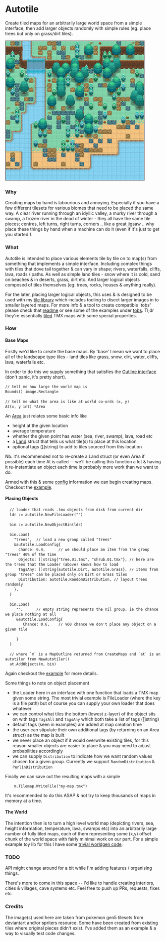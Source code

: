 # Autotile

Create tiled maps for an arbitrarily large world space from a simple interface, then add larger objects randomly with simple rules (eg. place trees but only on grass/dirt tiles).

![example beach scene](https://raw.githubusercontent.com/voidshard/autotile/main/assets/beach.01.png)


### Why

Creating maps by hand is labourious and annoying. Especially if you have a few different tilesets for various biomes that need to be placed the same way. A clear river running through an idyllic valley, a murky river through a swamp, a frozen river in the dead of winter - they all have the same tile pieces; centres, left turns, right turns, corners .. like a great jigsaw .. why place these things by hand when a machine can do it (even if it's just to get you started!).


### What

Autotile is intended to place various elements tile by tile on to map(s) from something that implements a simple interface. Including complex things with tiles that dove tail together & can vary in shape; rivers, waterfalls, cliffs, lava, roads / paths. As well as simple land tiles - snow where it is cold, sand on beaches & in deserts, grass, dirt etc. And larger logical objects composed of tiles themselves (eg. trees, rocks, houses & anything really).

For the later, placing larger logical objects, this uses & is designed to be used with my [tile library](https://github.com/voidshard/tile) which includes tooling to disect larger images in to smaller layered maps. For more info & a tool to create compatible 'tobs' please check that [readme](https://github.com/voidshard/tile) or see some of the examples under [tobs](https://github.com/voidshard/autotile/blob/main/test/tobs/tree.large.06.tmx). Tl;dr they're essentially [tiled](https://www.mapeditor.org/) TMX maps with some special properties.


### How

#### Base Maps

Firstly we'd like to create the base maps. By 'base' I mean we want to place all of the landscape type tiles - land tiles like grass, snow, dirt, water, cliffs, lava, waterfalls etc. 

In order to do this we supply something that satisfies the [Outline interface](https://github.com/voidshard/autotile/blob/main/outline.go) (don't panic, it's pretty short). 
```golang
// tell me how large the world map is 
Bounds() image.Rectangle

// tell me what the area is like at world co-ords (x, y)
At(x, y int) *Area
```
An [Area](https://github.com/voidshard/autotile/blob/main/area.go) just relates some basic info like
- height at the given location
- average temperature 
- whether the given point has water (sea, river, swamp), lava, road etc
- a [Land](https://github.com/voidshard/autotile/blob/main/land.go) struct that tells us what tile(s) to place at this location
- optional tags ([]string) to add to tiles sourced from this location

Nb. it's recommended not to re-create a Land struct (or even Area if possible) each time At is called -- we'll be calling this function a lot & having it re-instantiate an object each time is probably more work than we want to do.

Armed with this & some [config](https://github.com/voidshard/autotile/blob/main/config.go) information we can begin creating maps. Checkout the [example](https://github.com/voidshard/autotile/blob/main/test/main.go).


#### Placing Objects

```golang
  // loader that reads .tmx objects from disk from current dir
  ldr := autotile.NewFileLoader("")

  bin := autotile.NewObjectBin(ldr)
  
  bin.Load(
    "trees",  // load a new group called "trees"
    &autotile.LoadConfig{
      Chance: 0.4,      // we should place an item from the group "trees" 40% of the time
      Objects: []string{"tree.01.tmx", "shrub.01.tmx"}, // here are the trees that the Loader (above) knows how to load
      TagsAny: []string{autotile.Dirt, autotile.Grass}, // items from group "trees" can be placed only on Dirt or Grass tiles
      Distribution: autotile.RandomDistribution, // layout trees randomly
    },
  )
  
  bin.Load(
     "",      // empty string represents the nil group; ie the chance we place nothing at all
     &autotile.LoadConfig{
        Chance: 0.6,    // %60 chance we don't place any object on a given tile
     
     }
  )
  
  // where `m` is a MapOutline returned from CreateMaps and `at` is an autotiler from NewAutotiler()
  at.AddObjects(m, bin)

```
Again checkout the [example](https://github.com/voidshard/autotile/blob/main/test/main.go) for more details.

Some things to note on object placement
- the Loader here in an interface with one function that loads a TMX map given some string. The most trivial example is FileLoader (where the key is a file path) but of course you can supply your own loader that does whatever
- we can control what tiles the bottom (lowest z-layer) of the object sits on with tags `TagsAll` and `TagsAny` which both take a list of tags ([]string)
- default tags (seen in examples) are added at map creation time
- the user can stipulate their own additional tags (by returning on an Area struct) as the map is built
- we never place an object if it would overwrite existing tiles, for this reason smaller objects are easier to place & you may need to adjust probabilities accordingly
- we can supply `Distribution` to indicate how we want random values chosen for a given group. Currently we support `RandomDistribution` & `PerlinDistribution`

Finally we can save out the resulting maps with a simple 
```golang
	m.Tilemap.WriteFile("my-map.tmx")
```
It's recommended to do this ASAP & not try to keep thousands of maps in memory at a time.


#### The World

The intention then is to turn a high level world map (depicting rivers, sea, height information, temperature, lava, swamps etc) into an arbitrarily large number of fully tiled maps, each of them representing some (x,y) offset chunk of the world space with fairly minimal work on our part. For a simple example toy lib for this I have some [trivial worldgen code](https://github.com/voidshard/cartographer/blob/master/pkg/landscape/perlinworld.go).


### TODO

API might change around for a bit while I'm adding features / organising things.

There's more to come in this space -- I'd like to handle creating interiors, cities & villages, cave systems etc. Feel free to push up PRs, requests, fixes etc. 


### Credits

The image(s) used here are taken from pokemon gen5 tilesets from deviantart and/or spriters resource. Some have been created from existing tiles where original pieces didn't exist. I've added them as an example & a way to visually test code changes.
